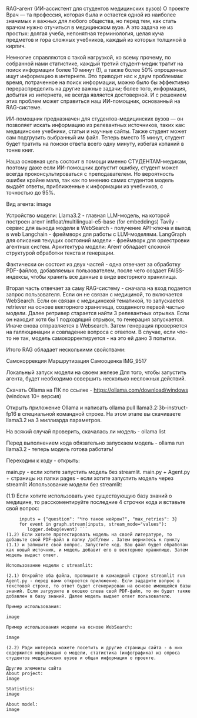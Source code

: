 RAG-агент (ИИ-ассистент для студентов медицинских вузов)
О проекте
Врач — та профессия, которая была и остается одной из наиболее значимых и важных для любого общества, но перед тем, как стать врачом нужно отучиться в медицинском вузе. А это задача не из простых: долгая учеба, непонятная терминология, целая куча предметов и гора сложных учебников, каждый из которых толщиной в кирпич.

Немногие справляются с такой нагрузкой, ко всему прочему, по собранной нами статистике, каждый третий студент-медик тратит на поиск информации более 10 минут (!), а также более 50% опрощенных ищут информацию в интернете. Это приводит нас к двум проблемам: время, потраченное на поиск информации, можно было бы эффективно перераспределить на другие важные задачи; более того, информация, добытая из интернета, не всегда является достоверной. И с решением этих проблем может справиться наш ИИ-помощник, основанный на RAG-системе.

ИИ-помощник предназначен для студентов-медицинских вузов — он позволяет искать информацию из релевантных источников, таких как: медицинские учебники, статьи и научные сайты. Также студент может сам подгрузить выбранный им файл. Теперь вместо 15 минут, студент будет тратить на поиски ответа всего одну минуту, избегая копаний в тонне книг.

Наша основная цель состоит в помощи именно СТУДЕНТАМ-медикам, поэтому даже если ИИ-помощник допустит ошибку, студент может всегда проконсультироваться с преподавателем. Но вероятность ошибки крайне мала, так как по мнению самих студентов модель выдаёт ответы, приближенные к информации из учебников, с точностью до 95%.

Вид агента:
image

Устройство модели:
Llama3.2 - главная LLM-модель, на которой построен агент
intfloat/multilingual-e5-base (for embeddings)
Tavily - сервис для выхода модели в WebSearch - получение API-ключа и выход в web
Langchain - фреймворк для работы с LLM-моделями.
LangGraph для описания текущих состояний модели - фреймворк для оркестровки агентных систем.
Архитектура модели:
Агент обладает сложной структурой обработки текста и генерации.

Фактически он состоит из двух частей - одна отвечает за обработку PDF-файлов, добавляемых пользователем, после чего создает FAISS-индексы, чтобы хранить все данные в виде векторного хранилища.

Вторая часть отвечает за саму RAG-систему - сначала на вход подается запрос пользователя. Если он не связан с медициной, то включается WebSearch. Если он связан с медицинской тематикой, то запускается retriever на основе векторного хранилища, созданного первой частью модели. Далее ретривер старается найти 3 релевантных отрывка. Если он находит хотя бы 1 подходящий отрывок, то генерация запускается. Иначе снова отправляется в Websearch. Затем генерация проверяется на галлюцинации и совпадение вопроса с ответом. В случае, если что-то не так, модель самокорректируется - на это ей дано 3 попытки.

Итого RAG обладает несколькими свойствами:

Самокоррекция
Маршрутизация
Самооценка
IMG_9517

Локальный запуск модели на своем железе
Для того, чтобы запустить агента, будет необходимо совершить несколько несложных действий.

Скачать Ollama на ПК по ссылке - https://ollama.com/download/windows (windows 10+ версия)

Открыть приложение Ollama и написать ollama pull llama3.2:3b-instruct-fp16 в специальной командной строке. На этом этапе вы скачиваете llama3.2 на 3 миллиарда параметров.

На всякий случай проверить, скачалась ли модель - ollama list 

Перед выполнением кода обязательно запускаем модель -  ollama run llama3.2 - теперь модель готова работать!

Переходим к коду - открыть:

main.py - если хотите запустить модель без streamlit.
main.py + Agent.py + страницы из папки pages - если хотите запустить модель через streamlit
Использование модели без streamlit:

(1.1) Если хотите использовать уже существующую базу знаний о медицине, то расскоментируйте последние 4 строчки кода и вставьте свой вопрос:

 ```  if __name__ == "__main__":
      inputs = {"question": "Что такое нейрон?", "max_retries": 3}
      for event in graph.stream(inputs, stream_mode="values"):
         logger.debug(event) ```
(1.2) Если хотите протестировать модель на своей литературе, то добавьте свой PDF-файл в папку /pdf/new . Затем вернитесь к пункту (1.1) и запишите свой вопрос. Запустите код. Ваш файл будет обработан как новый источник, и модель добавит его в векторное хранилище. Затем модель выдаст ответ.

Использование модели с streamlit:

(2.1) Откройте оба файла, пропишите в командной строке streamlit run Agent.py - перед вами откроется приложение. Если зададите вопрос в текстовой строке, то ответ будет сгенерирован на основе имеющейся базы знаний. Если загрузите в окошко слева свой PDF-файл, то он будет также добавлен в базу знаний. Далее модель выдает ответ пользователю.

Пример использования:

image

Пример использования модели на основе WebSearch:

image

(2.2) Ради интереса можете посетить и другие страницы сайта - в них содержится информация о модели, статистика (инфографика) из опроса студентов медицинских вузов и общая информация о проекте.

Другие элементы сайта
About project:
image

Statistics:
image

About model:
image
